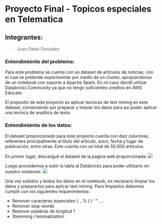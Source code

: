 # Proyecto Final - Topicos especiales en Telematica

## Integrantes: 
> Juan Pablo González

### Entendimiento del problema:

Para este problema se cuenta con un dataset de articulos de noticias, con el cual se pretende experimentar por medio de un cluster, apropiandonos de un notebook con soporte a Apache Spark. En mi caso decidí utilizar Databricks Community ya que no tengo suficientes creditos en AWS Educate.

El proposito de este proyecto es aplicar tecnicas de text mining en este dataset, comenzando por preparar y limpiar los datos para así poder aplicar una tecnica de analítica de texto.

### Entendimiento de los datos: 

El dataset proporcionado para este proyecto cuenta con diez columnas, referentes principalmente al titulo del articulo, autor, fecha y lugar de publicación, entre otras. Este cuenta con un total de 50.000 articulos.

En primer lugar, descargué el dataset de la pagina web proporcionada: 
![](https://i.ibb.co/w7dhmjr/s1.png)

Luego procedemos a subir la tabla al Databricks para poder utilizarlo en nuestro notebook: 
![](https://i.ibb.co/VLcs0Wy/s2.png)

Una vez subidos y leidos los datos en el notebook, es necesario limpiar los datos y prepararlos para aplicar text mining. Para limpiarlos debemos cumplir con los siguientes requerimientos:
- Remover caracteres especiales (. , % ( ) ‘ “ ….
- Remover stop-words
- Remover palabras de longitud 1
- Stemming / lemmatization
